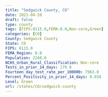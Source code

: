 ```yaml
---
title: "Sedgwick County, CO"
date: 2021-04-20
draft: false
type: county
tags: [FIPS:8115.0,FEMA:8.0,Non-core,Green]
categories: [CO]
County: Sedgwick County
State: CO
FIPS: 8115.0
FEMA_Region: 8.0
Population: 2248.0
NCHS_Urban_Rural_Classification: Non-core
Tests_in_prior_14_days: 179.0
Fourteen_day_test_rate_per_100000: 7963.0
Percent_Positivity_in_prior_14_days: 0.034
Level: Green
url: /states/CO/sedgwick-county
---
```



